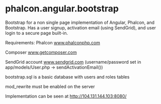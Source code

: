 # phalcon.angular.bootstrap
Bootstrap for a non single page implementation of Angular, Phalcon, and Bootstrap.  Has a user signup, activation email (using SendGrid), and user login to a secure page built-in.

Requirements:
Phalcon www.phalconphp.com

Composer www.getcomposer.com

SendGrid account www.sendgrid.com
(username/password set in app/models/User.php -> sendActivationEmail())

bootstrap.sql is a basic database with users and roles tables

mod_rewrite must be enabled on the server

Implementation can be seen at http://104.131.144.103:8080/
